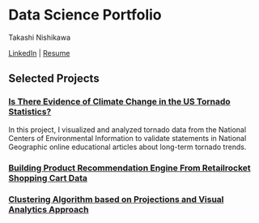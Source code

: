 # Data Science Portfolio

Takashi Nishikawa

[LinkedIn](__) | [Resume](__)

## Selected Projects

### [Is There Evidence of Climate Change in the US Tornado Statistics?](../../../us_tornado_stats)
In this project, I visualized and analyzed tornado data from the National Centers of Environmental Information to validate statements in National Geographic online educational articles about long-term tornado trends.

### [Building Product Recommendation Engine From Retailrocket Shopping Cart Data](../../../product_recom_eng)

### [Clustering Algorithm based on Projections and Visual Analytics Approach](../../../projection_based_clustering)
